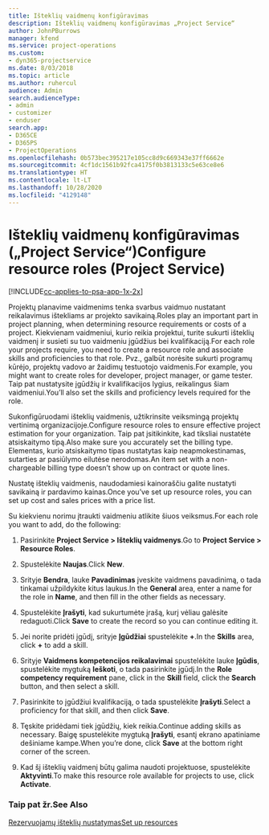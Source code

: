 ```yaml
---
title: Išteklių vaidmenų konfigūravimas
description: Išteklių vaidmenų konfigūravimas „Project Service“
author: JohnPBurrows
manager: kfend
ms.service: project-operations
ms.custom:
- dyn365-projectservice
ms.date: 8/03/2018
ms.topic: article
ms.author: ruhercul
audience: Admin
search.audienceType:
- admin
- customizer
- enduser
search.app:
- D365CE
- D365PS
- ProjectOperations
ms.openlocfilehash: 0b573bec395217e105cc8d9c669343e37ff6662e
ms.sourcegitcommit: 4cf1dc1561b92fca4175f0b3813133c5e63ce8e6
ms.translationtype: HT
ms.contentlocale: lt-LT
ms.lasthandoff: 10/28/2020
ms.locfileid: "4129148"
---
```

# <a name="configure-resource-roles-project-service"></a><span data-ttu-id="325f3-103">Išteklių vaidmenų konfigūravimas („Project Service“)</span><span class="sxs-lookup"><span data-stu-id="325f3-103">Configure resource roles (Project Service)</span></span>

[!INCLUDE[cc-applies-to-psa-app-1x-2x](../includes/cc-applies-to-psa-app-1x-2x.md)]

<span data-ttu-id="325f3-104">Projektų planavime vaidmenims tenka svarbus vaidmuo nustatant reikalavimus ištekliams ar projekto savikainą.</span><span class="sxs-lookup"><span data-stu-id="325f3-104">Roles play an important part in project planning, when determining resource requirements or costs of a project.</span></span> <span data-ttu-id="325f3-105">Kiekvienam vaidmeniui, kurio reikia projektui, turite sukurti išteklių vaidmenį ir susieti su tuo vaidmeniu įgūdžius bei kvalifikaciją.</span><span class="sxs-lookup"><span data-stu-id="325f3-105">For each role your projects require, you need to create a resource role and associate skills and proficiencies to that role.</span></span> <span data-ttu-id="325f3-106">Pvz., galbūt norėsite sukurti programų kūrėjo, projektų vadovo ar žaidimų testuotojo vaidmenis.</span><span class="sxs-lookup"><span data-stu-id="325f3-106">For example, you might want to create roles for developer, project manager, or game tester.</span></span> <span data-ttu-id="325f3-107">Taip pat nustatysite įgūdžių ir kvalifikacijos lygius, reikalingus šiam vaidmeniui.</span><span class="sxs-lookup"><span data-stu-id="325f3-107">You’ll also set the skills and proficiency levels required for the role.</span></span>  
  
 <span data-ttu-id="325f3-108">Sukonfigūruodami išteklių vaidmenis, užtikrinsite veiksmingą projektų vertinimą organizacijoje.</span><span class="sxs-lookup"><span data-stu-id="325f3-108">Configure resource roles to ensure effective project estimation for your organization.</span></span>  <span data-ttu-id="325f3-109">Taip pat įsitikinkite, kad tiksliai nustatėte atsiskaitymo tipą.</span><span class="sxs-lookup"><span data-stu-id="325f3-109">Also make sure you accurately set the billing type.</span></span> <span data-ttu-id="325f3-110">Elementas, kurio atsiskaitymo tipas nustatytas kaip neapmokestinamas, sutarties ar pasiūlymo eilutėse nerodomas.</span><span class="sxs-lookup"><span data-stu-id="325f3-110">An item set with a non-chargeable billing type doesn’t show up on contract or quote lines.</span></span>  
  
 <span data-ttu-id="325f3-111">Nustatę išteklių vaidmenis, naudodamiesi kainoraščiu galite nustatyti savikainą ir pardavimo kainas.</span><span class="sxs-lookup"><span data-stu-id="325f3-111">Once you’ve set up resource roles, you can set up cost and sales prices with a price list.</span></span>  
  
 <span data-ttu-id="325f3-112">Su kiekvienu norimu įtraukti vaidmeniu atlikite šiuos veiksmus.</span><span class="sxs-lookup"><span data-stu-id="325f3-112">For each role you want to add, do the following:</span></span>  
  
1.  <span data-ttu-id="325f3-113">Pasirinkite **Project Service > Išteklių vaidmenys**.</span><span class="sxs-lookup"><span data-stu-id="325f3-113">Go to **Project Service > Resource Roles**.</span></span>  
  
2.  <span data-ttu-id="325f3-114">Spustelėkite **Naujas**.</span><span class="sxs-lookup"><span data-stu-id="325f3-114">Click **New**.</span></span>  
  
3.  <span data-ttu-id="325f3-115">Srityje **Bendra**, lauke **Pavadinimas** įveskite vaidmens pavadinimą, o tada tinkamai užpildykite kitus laukus.</span><span class="sxs-lookup"><span data-stu-id="325f3-115">In the **General** area, enter a name for the role in **Name**, and then fill in the other fields as necessary.</span></span>  
  
4.  <span data-ttu-id="325f3-116">Spustelėkite **Įrašyti**, kad sukurtumėte įrašą, kurį vėliau galėsite redaguoti.</span><span class="sxs-lookup"><span data-stu-id="325f3-116">Click **Save** to create the record so you can continue editing it.</span></span>  
  
5.  <span data-ttu-id="325f3-117">Jei norite pridėti įgūdį, srityje **Įgūdžiai** spustelėkite **+**.</span><span class="sxs-lookup"><span data-stu-id="325f3-117">In the **Skills** area, click **+** to add a skill.</span></span>  
  
6.  <span data-ttu-id="325f3-118">Srityje **Vaidmens kompetencijos reikalavimai** spustelėkite lauke **Įgūdis**, spustelėkite mygtuką **Ieškoti**, o tada pasirinkite įgūdį.</span><span class="sxs-lookup"><span data-stu-id="325f3-118">In the **Role competency requirement** pane, click in the **Skill** field, click the **Search** button, and then select a skill.</span></span>  
  
7.  <span data-ttu-id="325f3-119">Pasirinkite to įgūdžiui kvalifikaciją, o tada spustelėkite **Įrašyti**.</span><span class="sxs-lookup"><span data-stu-id="325f3-119">Select a proficiency for that skill, and then click **Save**.</span></span>  
  
8.  <span data-ttu-id="325f3-120">Tęskite pridėdami tiek įgūdžių, kiek reikia.</span><span class="sxs-lookup"><span data-stu-id="325f3-120">Continue adding skills as necessary.</span></span> <span data-ttu-id="325f3-121">Baigę spustelėkite mygtuką **Įrašyti**, esantį ekrano apatiniame dešiniame kampe.</span><span class="sxs-lookup"><span data-stu-id="325f3-121">When you’re done, click **Save** at the bottom right corner of the screen.</span></span>  
  
9. <span data-ttu-id="325f3-122">Kad šį išteklių vaidmenį būtų galima naudoti projektuose, spustelėkite **Aktyvinti**.</span><span class="sxs-lookup"><span data-stu-id="325f3-122">To make this resource role available for projects to use, click **Activate**.</span></span>  
  
### <a name="see-also"></a><span data-ttu-id="325f3-123">Taip pat žr.</span><span class="sxs-lookup"><span data-stu-id="325f3-123">See Also</span></span>  
 [<span data-ttu-id="325f3-124">Rezervuojamų išteklių nustatymas</span><span class="sxs-lookup"><span data-stu-id="325f3-124">Set up resources</span></span>](../psa/set-up-resources.md)
